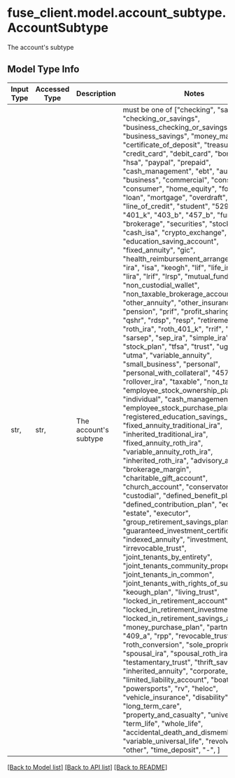 # fuse_client.model.account_subtype.AccountSubtype

The account's subtype

## Model Type Info
Input Type | Accessed Type | Description | Notes
------------ | ------------- | ------------- | -------------
str,  | str,  | The account&#x27;s subtype | must be one of ["checking", "savings", "checking_or_savings", "business_checking_or_savings", "business_savings", "money_market", "certificate_of_deposit", "treasury", "credit_card", "debit_card", "bonds", "hsa", "paypal", "prepaid", "cash_management", "ebt", "auto", "business", "commercial", "construction", "consumer", "home_equity", "foreign", "loan", "mortgage", "overdraft", "line_of_credit", "student", "529", "401_a", "401_k", "403_b", "457_b", "funds", "brokerage", "securities", "stocks", "cash_isa", "crypto_exchange", "education_saving_account", "fixed_annuity", "gic", "health_reimbursement_arrangement", "ira", "isa", "keogh", "lif", "life_insurance", "lira", "lrif", "lrsp", "mutual_fund", "non_custodial_wallet", "non_taxable_brokerage_account", "other_annuity", "other_insurance", "pension", "prif", "profit_sharing_plan", "qshr", "rdsp", "resp", "retirement", "rlif", "roth_ira", "roth_401_k", "rrif", "rrsp", "sarsep", "sep_ira", "simple_ira", "sipp", "stock_plan", "tfsa", "trust", "ugma", "utma", "variable_annuity", "small_business", "personal", "personal_with_collateral", "457", "rollover_ira", "taxable", "non_taxable", "employee_stock_ownership_plan", "individual", "cash_management_account", "employee_stock_purchase_plan", "registered_education_savings_plan", "fixed_annuity_traditional_ira", "inherited_traditional_ira", "fixed_annuity_roth_ira", "variable_annuity_roth_ira", "inherited_roth_ira", "advisory_account", "brokerage_margin", "charitable_gift_account", "church_account", "conservatorship", "custodial", "defined_benefit_plan", "defined_contribution_plan", "educational", "estate", "executor", "group_retirement_savings_plan", "guaranteed_investment_certificate", "indexed_annuity", "investment_club", "irrevocable_trust", "joint_tenants_by_entirety", "joint_tenants_community_property", "joint_tenants_in_common", "joint_tenants_with_rights_of_survivorship", "keough_plan", "living_trust", "locked_in_retirement_account", "locked_in_retirement_investment_fund", "locked_in_retirement_savings_account", "money_purchase_plan", "partnership", "409_a", "rpp", "revocable_trust", "roth_conversion", "sole_proprietorship", "spousal_ira", "spousal_roth_ira", "testamentary_trust", "thrift_savings_plan", "inherited_annuity", "corporate_account", "limited_liability_account", "boat", "powersports", "rv", "heloc", "vehicle_insurance", "disability", "health", "long_term_care", "property_and_casualty", "universal_life", "term_life", "whole_life", "accidental_death_and_dismemberment", "variable_universal_life", "revolving", "other", "time_deposit", "-", ] 

[[Back to Model list]](../../README.md#documentation-for-models) [[Back to API list]](../../README.md#documentation-for-api-endpoints) [[Back to README]](../../README.md)

